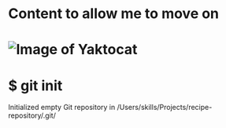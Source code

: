 # Content to allow me to move on
# ![Image of Yaktocat](https://octodex.github.com/images/yaktocat.png) 
# $ git init
Initialized empty Git repository in /Users/skills/Projects/recipe-repository/.git/
